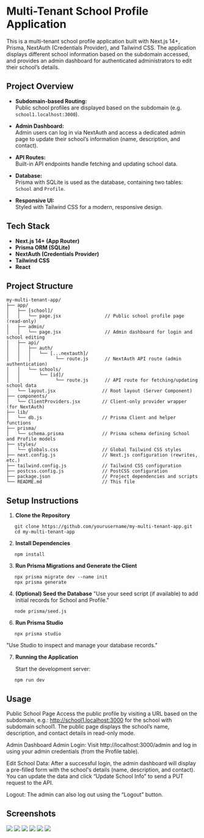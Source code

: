 # Multi-Tenant School Profile Application

This is a multi-tenant school profile application built with Next.js 14+, Prisma, NextAuth (Credentials Provider), and Tailwind CSS. The application displays different school information based on the subdomain accessed, and provides an admin dashboard for authenticated administrators to edit their school’s details.

## Project Overview

- **Subdomain-based Routing:**  
  Public school profiles are displayed based on the subdomain (e.g. `school1.localhost:3000`).

- **Admin Dashboard:**  
  Admin users can log in via NextAuth and access a dedicated admin page to update their school’s information (name, description, and contact).

- **API Routes:**  
  Built-in API endpoints handle fetching and updating school data.

- **Database:**  
  Prisma with SQLite is used as the database, containing two tables: `School` and `Profile`.

- **Responsive UI:**  
  Styled with Tailwind CSS for a modern, responsive design.

## Tech Stack

- **Next.js 14+ (App Router)**  
- **Prisma ORM (SQLite)**  
- **NextAuth (Credentials Provider)**  
- **Tailwind CSS**  
- **React**  

## Project Structure
```
my-multi-tenant-app/
├── app/
│   ├── [school]/
│   │   └── page.jsx                // Public school profile page (read-only)
│   ├── admin/
│   │   └── page.jsx                // Admin dashboard for login and school editing
│   ├── api/
│   │   ├── auth/
│   │   │   └── [...nextauth]/
│   │   │         └── route.js      // NextAuth API route (admin authentication)
│   │   └── schools/
│   │       └── [id]/
│   │             └── route.js      // API route for fetching/updating school data
│   └── layout.jsx                 // Root layout (Server Component)
├── components/
│   └── ClientProviders.jsx        // Client-only provider wrapper (for NextAuth)
├── lib/
│   └── db.js                      // Prisma Client and helper functions
├── prisma/
│   └── schema.prisma              // Prisma schema defining School and Profile models
├── styles/
│   └── globals.css                // Global Tailwind CSS styles
├── next.config.js                 // Next.js configuration (rewrites, etc.)
├── tailwind.config.js             // Tailwind CSS configuration
├── postcss.config.js              // PostCSS configuration
├── package.json                   // Project dependencies and scripts
└── README.md                      // This file
```

## Setup Instructions

1. **Clone the Repository**
```
   git clone https://github.com/yourusername/my-multi-tenant-app.git
   cd my-multi-tenant-app
```
2. **Install Dependencies**
```
   npm install
```
3. **Run Prisma Migrations and Generate the Client**
```
   npx prisma migrate dev --name init
   npx prisma generate
```
4. **(Optional) Seed the Database**
   "Use your seed script (if available) to add initial records for School and Profile."
```
   node prisma/seed.js
```

6. **Run Prisma Studio**
```
   npx prisma studio
```
   "Use Studio to inspect and manage your database records."

7. **Running the Application**
   
   Start the development server:
```
   npm run dev
```
## Usage
Public School Page
Access the public profile by visiting a URL based on the subdomain, 
e.g.: http://school1.localhost:3000 for the school with subdomain school1.
The public page displays the school’s name, description, and contact details in read-only mode.

Admin Dashboard
Admin Login:
Visit http://localhost:3000/admin and log in using your admin credentials (from the Profile table).

Edit School Data:
After a successful login, the admin dashboard will display a pre-filled form with the school's details (name, description, and contact). 
You can update the data and click “Update School Info” to send a PUT request to the API.

Logout:
The admin can also log out using the “Logout” button.

## Screenshots

![](public/Screenshot%20(60).png)
![](public/Screenshot%20(61).png)
![](public/Screenshot%20(62).png)
![](public/Screenshot%20(63).png)
![](public/Screenshot%20(64).png)
![](public/Screenshot%20(67).png)
